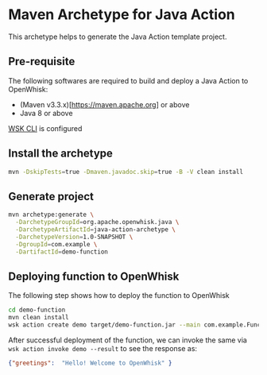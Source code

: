 <!--
#
# Licensed to the Apache Software Foundation (ASF) under one or more
# contributor license agreements.  See the NOTICE file distributed with
# this work for additional information regarding copyright ownership.
# The ASF licenses this file to You under the Apache License, Version 2.0
# (the "License"); you may not use this file except in compliance with
# the License.  You may obtain a copy of the License at
#
#     http://www.apache.org/licenses/LICENSE-2.0
#
# Unless required by applicable law or agreed to in writing, software
# distributed under the License is distributed on an "AS IS" BASIS,
# WITHOUT WARRANTIES OR CONDITIONS OF ANY KIND, either express or implied.
# See the License for the specific language governing permissions and
# limitations under the License.
#
-->

# Maven Archetype for Java Action

This archetype helps to generate the Java Action template project.

## Pre-requisite

The following softwares are required to build and deploy a Java Action to OpenWhisk:

* (Maven v3.3.x)[https://maven.apache.org] or above
* Java 8 or above

[WSK CLI](https://github.com/apache/openwhisk/blob/master/docs/cli.md) is configured

## Install the archetype
```sh
mvn -DskipTests=true -Dmaven.javadoc.skip=true -B -V clean install
```

## Generate project

```sh
mvn archetype:generate \
  -DarchetypeGroupId=org.apache.openwhisk.java \
  -DarchetypeArtifactId=java-action-archetype \
  -DarchetypeVersion=1.0-SNAPSHOT \
  -DgroupId=com.example \
  -DartifactId=demo-function
```

## Deploying function to OpenWhisk

The following step shows how to deploy the function to OpenWhisk

```sh
cd demo-function
mvn clean install
wsk action create demo target/demo-function.jar --main com.example.FunctionApp
```

After successful deployment of the function, we can invoke the same via `wsk action invoke demo --result` to see the response as:

```json
{"greetings":  "Hello! Welcome to OpenWhisk" }
```
